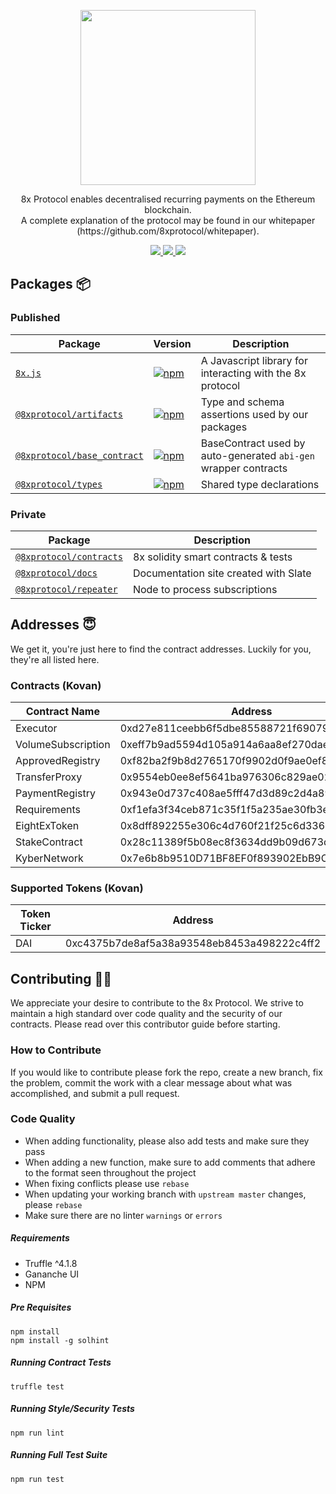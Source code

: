 <p align="center"><img src="https://8xprotocol.com/assets/images/full-logo.png" width="280"/></p>

<p align="center">8x Protocol enables decentralised recurring payments on the Ethereum blockchain.<br>A complete explanation of the protocol may be found in our whitepaper (https://github.com/8xprotocol/whitepaper).</p>

<p align="center">
  <a href="http://t.me/eightexprotocol_contributors">
    <img src="https://img.shields.io/badge/CHAT-TELEGRAM-0088cc.svg" />
  </a>
  <a href="https://solidity.readthedocs.io/en/develop/index.html">
    <img src="https://img.shields.io/badge/SOLIDITY-0.4.24-orange.svg" />
  </a>
  <a href="https://opensource.org/licenses/Apache-2.0">
    <img src="https://img.shields.io/badge/LICENSE-APACHE2.0-3DA639.svg" />
  </a>
</p>

## Packages :package:

### Published

| Package                                                         | Version                                                                                                                               | Description                                                                                                               |
| --------------------------------------------------------------- | ------------------------------------------------------------------------------------------------------------------------------------- | ------------------------------------------------------------------------------------------------------------------------- |
| [`8x.js`](/packages/8x.js)                                      | [![npm](https://img.shields.io/npm/v/8x.js.svg)](https://www.npmjs.com/package/8x.js)                                                 | A Javascript library for interacting with the 8x protocol                                                                 |
| [`@8xprotocol/artifacts`](/packages/artifacts)                         | [![npm](https://img.shields.io/npm/v/@8xprotocol/artifacts.svg)](https://www.npmjs.com/package/@8xprotocol/artifacts)                         | Type and schema assertions used by our packages                                                                           |
| [`@8xprotocol/base_contract`](/packages/base_contract)           | [![npm](https://img.shields.io/npm/v/@8xprotocol/base_contract.svg)](https://www.npmjs.com/package/@8xprotocol/base_contract)           | BaseContract used by auto-generated `abi-gen` wrapper contracts                                                           |
| [`@8xprotocol/types`](/packages/types)                           | [![npm](https://img.shields.io/npm/v/@8xprotocol/types.svg)](https://www.npmjs.com/package/@8xprotocol/types)                           | Shared type declarations

### Private

| Package                                                         | Description                                                      |
| --------------------------------------------------------------- | ---------------------------------------------------------------- |
| [`@8xprotocol/contracts`](/packages/contracts)                   | 8x solidity smart contracts & tests                              |
| [`@8xprotocol/docs`](/packages/docs) | Documentation site created with Slate  |
| [`@8xprotocol/repeater`](/packages/repeater)       | Node to process subscriptions |


## Addresses :innocent:

We get it, you're just here to find the contract addresses. Luckily for you, they're all listed here.

### Contracts (Kovan)

| Contract Name                                                         | Address                                                      |
| --------------------------------------------------------------- | ---------------------------------------------------------------- |
| Executor | 0xd27e811ceebb6f5dbe85588721f69079ebd35dc9 |
| VolumeSubscription | 0xeff7b9ad5594d105a914a6aa8ef270dae343ee63 |
| ApprovedRegistry | 0xf82ba2f9b8d2765170f9902d0f9ae0ef8019d768 |
| TransferProxy | 0x9554eb0ee8ef5641ba976306c829ae0266315e4f |
| PaymentRegistry | 0x943e0d737c408ae5fff47d3d89c2d4a89d7fee1f |
| Requirements | 0xf1efa3f34ceb871c35f1f5a235ae30fb3e5f6710 |
| EightExToken | 0x8dff892255e306c4d760f21f25c6d336787376cb |
| StakeContract | 0x28c11389f5b08ec8f3634dd9b09d673df0653abe |
| KyberNetwork | 0x7e6b8b9510D71BF8EF0f893902EbB9C865eEF4Df |

### Supported Tokens (Kovan)

| Token Ticker                                                         | Address                                                      |
| --------------------------------------------------------------- | ---------------------------------------------------------------- |
| DAI | 0xc4375b7de8af5a38a93548eb8453a498222c4ff2 |


## Contributing :raising_hand_woman:
We appreciate your desire to contribute to the 8x Protocol. We strive to maintain
a high standard over code quality and the security of our contracts. Please read over
this contributor guide before starting.

### How to Contribute
If you would like to contribute please fork the repo, create a new branch, fix the problem, commit the work with a clear message about what was accomplished, and submit a pull request.

### Code Quality
- When adding functionality, please also add tests and make sure they pass
- When adding a new function, make sure to add comments that adhere to the format seen throughout the project
- When fixing conflicts please use `rebase`
- When updating your working branch with `upstream master` changes, please `rebase`
- Make sure there are no linter `warnings` or `errors`

##### Requirements
- Truffle ^4.1.8
- Gananche UI
- NPM

##### Pre Requisites
```
npm install
npm install -g solhint
```

##### Running Contract Tests
```
truffle test
```

##### Running Style/Security Tests
```
npm run lint
```

##### Running Full Test Suite
```
npm run test
```
